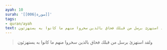 ```yaml
---
ayah: 10
surah: '[[006|سورة]]'
tags:
- quran/ayah
text: ولقد استهزئ برسل من قبلك فحاق بالذين سخروا منهم ما كانوا به يستهزئون
---
```

> ولقد استهزئ برسل من قبلك فحاق بالذين سخروا منهم ما كانوا به يستهزئون
